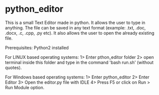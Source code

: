 # python_editor
This is a small Text Editor made in python.
It allows the user to type in anything. The file can be saved in any text format (example: .txt, .doc, .docx, .c, .cpp, .py etc). It also allows the user to open the already existing file. 


Prerequisites: Python2 installed

For LINUX based operating systems:
1> Enter pthon_editor folder
2> open terminal inside this folder and type in the command 'bash run.sh' (without quotes).

For Windows based operating systems:
1> Enter python_editor
2> Enter Editor
3> Open the editor.py file with IDLE
4> Press F5 or click on Run > Run Module option.

